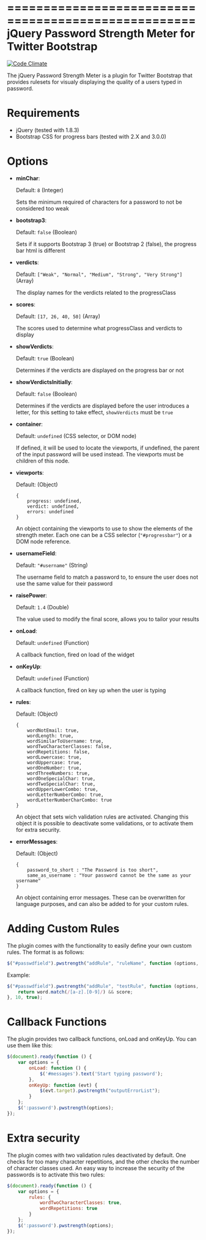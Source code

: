 ====================================================
jQuery Password Strength Meter for Twitter Bootstrap
====================================================

[![Code Climate](https://codeclimate.com/github/ablanco/jquery.pwstrength.bootstrap.png)](https://codeclimate.com/github/ablanco/jquery.pwstrength.bootstrap)

The jQuery Password Strength Meter is a plugin for Twitter Bootstrap that
provides rulesets for visualy displaying the quality of a users typed in
password.


Requirements
============

* jQuery (tested with 1.8.3)
* Bootstrap CSS for progress bars (tested with 2.X and 3.0.0)


Options
=======

* __minChar__:

  Default: `8` (Integer)

  Sets the minimum required of characters for a password to not be considered
  too weak

* __bootstrap3__:

  Default: `false` (Boolean)

  Sets if it supports Bootstrap 3 (true) or Bootstrap 2 (false), the progress
  bar html is different

* __verdicts__:

  Default: `["Weak", "Normal", "Medium", "Strong", "Very Strong"]` (Array)

  The display names for the verdicts related to the progressClass

* __scores__:

  Default: `[17, 26, 40, 50]` (Array)

  The scores used to determine what progressClass and verdicts to display

* __showVerdicts__:

  Default: `true` (Boolean)

  Determines if the verdicts are displayed on the progress bar or not

* __showVerdictsInitially__:

  Default: `false` (Boolean)

  Determines if the verdicts are displayed before the user introduces a letter,
  for this setting to take effect, `showVerdicts` must be `true`

* __container__:

  Default: `undefined` (CSS selector, or DOM node)

  If defined, it will be used to locate the viewports, if undefined, the parent
  of the input password will be used instead. The viewports must be children of
  this node.

* __viewports__:

  Default: (Object)

  ```
  {
      progress: undefined,
      verdict: undefined,
      errors: undefined
  }
  ```

  An object containing the viewports to use to show the elements of the
  strength meter. Each one can be a CSS selector (`"#progressbar"`) or a DOM
  node reference.

* __usernameField__:

  Default: `"#username"` (String)

  The username field to match a password to, to ensure the user does not use
  the same value for their password

* __raisePower__:

  Default: `1.4` (Double)

  The value used to modify the final score, allows you to tailor your results

* __onLoad__:

  Default: `undefined` (Function)

  A callback function, fired on load of the widget

* __onKeyUp__:

  Default: `undefined` (Function)

  A callback function, fired on key up when the user is typing

* __rules__:

  Default: (Object)

  ```
  {
      wordNotEmail: true,
      wordLength: true,
      wordSimilarToUsername: true,
      wordTwoCharacterClasses: false,
      wordRepetitions: false,
      wordLowercase: true,
      wordUppercase: true,
      wordOneNumber: true,
      wordThreeNumbers: true,
      wordOneSpecialChar: true,
      wordTwoSpecialChar: true,
      wordUpperLowerCombo: true,
      wordLetterNumberCombo: true,
      wordLetterNumberCharCombo: true
  }
  ```

  An object that sets wich validation rules are activated. Changing this object
  it is possible to deactivate some validations, or to activate them for
  extra security.

* __errorMessages__:

  Default: (Object)

  ```
  {
      password_to_short : "The Password is too short",
      same_as_username : "Your password cannot be the same as your username"
  }
  ```

  An object containing error messages.  These can be overwritten for language
  purposes, and can also be added to for your custom rules.


Adding Custom Rules
===================

The plugin comes with the functionality to easily define your own custom rules.
The format is as follows:

```javascript
$("#passwdfield").pwstrength("addRule", "ruleName", function (options, word, score) {}, rule_score, rule_enabled);
```

Example:

```javascript
$("#passwdfield").pwstrength("addRule", "testRule", function (options, word, score) {
    return word.match(/[a-z].[0-9]/) && score;
}, 10, true);
```


Callback Functions
==================

The plugin provides two callback functions, onLoad and onKeyUp.  You can use
them like this:

```javascript
$(document).ready(function () {
    var options = {
        onLoad: function () {
            $('#messages').text('Start typing password');
        },
        onKeyUp: function (evt) {
            $(evt.target).pwstrength("outputErrorList");
        }
    };
    $(':password').pwstrength(options);
});
```


Extra security
==============

The plugin comes with two validation rules deactivated by default. One checks
for too many character repetitions, and the other checks the number of
character classes used. An easy way to increase the security of the passwords
is to activate this two rules:

```javascript
$(document).ready(function () {
    var options = {
        rules: {
            wordTwoCharacterClasses: true,
            wordRepetitions: true
        }
    };
    $(':password').pwstrength(options);
});
```
